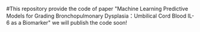 #This repository provide the code of paper "Machine Learning Predictive Models for Grading Bronchopulmonary Dysplasia：Umbilical Cord Blood IL-6 as a Biomarker"
we will publish the code soon!

